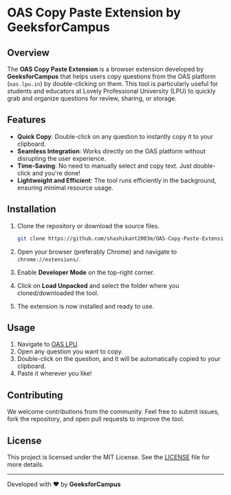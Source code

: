 # OAS Copy Paste Extension by GeeksforCampus

## Overview

The **OAS Copy Paste Extension** is a browser extension developed by **GeeksforCampus** that helps users copy questions from the OAS platform (`oas.lpu.in`) by double-clicking on them. This tool is particularly useful for students and educators at Lovely Professional University (LPU) to quickly grab and organize questions for review, sharing, or storage.

## Features

- **Quick Copy**: Double-click on any question to instantly copy it to your clipboard.
- **Seamless Integration**: Works directly on the OAS platform without disrupting the user experience.
- **Time-Saving**: No need to manually select and copy text. Just double-click and you're done!
- **Lightweight and Efficient**: The tool runs efficiently in the background, ensuring minimal resource usage.

## Installation

1. Clone the repository or download the source files.
    ```bash
    git clone https://github.com/shashikant2003m/OAS-Copy-Paste-Extension-by-GeeksforCampus.git
    ```

2. Open your browser (preferably Chrome) and navigate to `chrome://extensions/`.

3. Enable **Developer Mode** on the top-right corner.

4. Click on **Load Unpacked** and select the folder where you cloned/downloaded the tool.

5. The extension is now installed and ready to use.

## Usage

1. Navigate to [OAS LPU](https://oas.lpu.in/).
2. Open any question you want to copy.
3. Double-click on the question, and it will be automatically copied to your clipboard.
4. Paste it wherever you like!

## Contributing

We welcome contributions from the community. Feel free to submit issues, fork the repository, and open pull requests to improve the tool.

## License

This project is licensed under the MIT License. See the [LICENSE](LICENSE) file for more details.

---

Developed with ❤️ by **GeeksforCampus**
